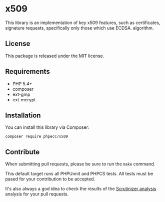 # x509

This library is an implementation of key x509 features, such as certificates,
signature requests, specifically only those which use ECDSA. 
algorithm. 

## License

This package is released under the MIT license.

## Requirements 

  - PHP 5.4+
  - composer
  - ext-gmp
  - ext-mcrypt

## Installation

You can install this library via Composer:

`composer require phpecc/x509`

## Contribute

When submitting pull requests, please be sure to run the `make` command. 

This default target runs all PHPUnnit and PHPCS tests. All tests must be
pased for your contribution to be accepted. 

It's also always a god idea to check the results of the [Scrutinizer analysis](https://scrutinizer-ci.com/g/mdanter/console/)
analysis for your pull requests.


